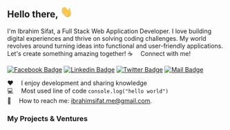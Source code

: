 

## Hello there, <img src="hello.gif" width="28px" alt="hi">

I'm Ibrahim Sifat, a Full Stack Web Application Developer. I love building digital experiences and thrive on solving coding challenges. My world revolves around turning ideas into functional and user-friendly applications. Let's create something amazing together!
:coffee: &emsp;Connect with me!

[![Facebook Badge](https://img.shields.io/badge/Facebook-1877F2?style=for-the-badge&logo=facebook&logoColor=white)](https://www.facebook.com/people/Ibrahim-Sifat/100015218562560/) [![Linkedin Badge](https://img.shields.io/badge/LinkedIn-0077B5?style=for-the-badge&logo=linkedin&logoColor=white)](https://www.linkedin.com/in/ibrahim-sifat/) [![Twitter Badge](https://img.shields.io/badge/Twitter-1DA1F2?style=for-the-badge&logo=twitter&logoColor=white)](https://twitter.com/ibrahimsifat_) [![Mail Badge](https://img.shields.io/badge/Gmail-D14836?style=for-the-badge&logo=gmail&logoColor=white)](mailto:ibrahimsifat.me@gmail.com)

:hearts: &emsp;I enjoy development and sharing knowledge <br/>
:computer: &emsp;Most used line of code `console.log("hello world")` <br/>
:e-mail: &emsp;How to reach me: ibrahimsifat.me@gmail.com.<br/>


### My Projects & Ventures
